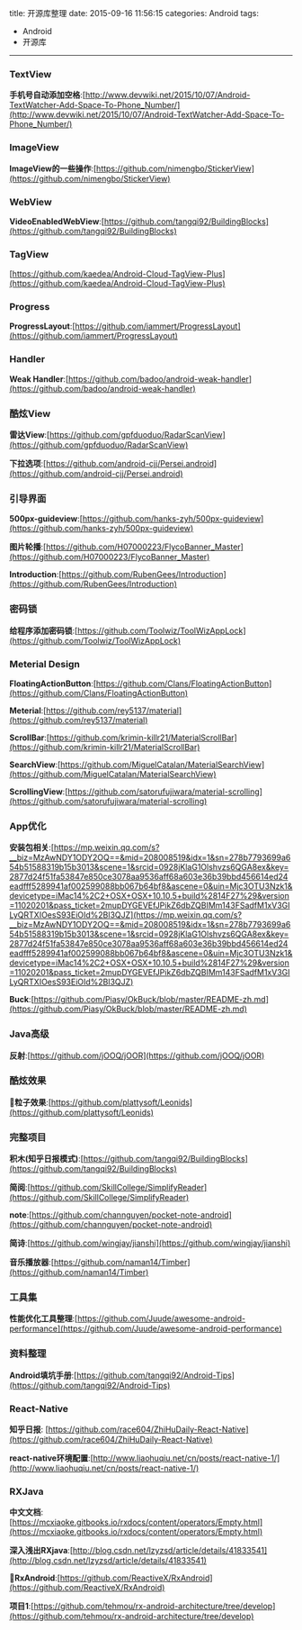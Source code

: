 title: 开源库整理
date: 2015-09-16 11:56:15
categories: Android
tags:
- Android
- 开源库

---
### TextView

**手机号自动添加空格**:[http://www.devwiki.net/2015/10/07/Android-TextWatcher-Add-Space-To-Phone_Number/](http://www.devwiki.net/2015/10/07/Android-TextWatcher-Add-Space-To-Phone_Number/)

### ImageView

**ImageView的一些操作**:[https://github.com/nimengbo/StickerView](https://github.com/nimengbo/StickerView)

### WebView

**VideoEnabledWebView**:[https://github.com/tangqi92/BuildingBlocks](https://github.com/tangqi92/BuildingBlocks)

### TagView

[https://github.com/kaedea/Android-Cloud-TagView-Plus](https://github.com/kaedea/Android-Cloud-TagView-Plus)
### Progress

**ProgressLayout**:[https://github.com/iammert/ProgressLayout](https://github.com/iammert/ProgressLayout)

### Handler

**Weak Handler**:[https://github.com/badoo/android-weak-handler](https://github.com/badoo/android-weak-handler)

### 酷炫View

**雷达View**:[https://github.com/gpfduoduo/RadarScanView](https://github.com/gpfduoduo/RadarScanView)

**下拉选项**:[https://github.com/android-cjj/Persei.android](https://github.com/android-cjj/Persei.android)

### 引导界面

**500px-guideview**:[https://github.com/hanks-zyh/500px-guideview](https://github.com/hanks-zyh/500px-guideview)

**图片轮播**:[https://github.com/H07000223/FlycoBanner_Master](https://github.com/H07000223/FlycoBanner_Master)

**Introduction**:[https://github.com/RubenGees/Introduction](https://github.com/RubenGees/Introduction)

### 密码锁

**给程序添加密码锁**:[https://github.com/Toolwiz/ToolWizAppLock](https://github.com/Toolwiz/ToolWizAppLock)

### Meterial Design

**FloatingActionButton**:[https://github.com/Clans/FloatingActionButton](https://github.com/Clans/FloatingActionButton)

**Meterial**:[https://github.com/rey5137/material](https://github.com/rey5137/material)

**ScrollBar**:[https://github.com/krimin-killr21/MaterialScrollBar](https://github.com/krimin-killr21/MaterialScrollBar)

**SearchView**:[https://github.com/MiguelCatalan/MaterialSearchView](https://github.com/MiguelCatalan/MaterialSearchView)

**ScrollingView**:[https://github.com/satorufujiwara/material-scrolling](https://github.com/satorufujiwara/material-scrolling)

### App优化

**安装包相关**:[https://mp.weixin.qq.com/s?__biz=MzAwNDY1ODY2OQ==&mid=208008519&idx=1&sn=278b7793699a654b51588319b15b3013&scene=1&srcid=0928jKlaG1Olshvzs6QGA8ex&key=2877d24f51fa53847e850ce3078aa9536aff68a603e36b39bbd456614ed24eadfff5289941af002599088bb067b64bf8&ascene=0&uin=Mjc3OTU3Nzk1&devicetype=iMac14%2C2+OSX+OSX+10.10.5+build%2814F27%29&version=11020201&pass_ticket=2mupDYGEVEfJPikZ6dbZQBIMm143FSadfM1xV3GILyQRTXIOesS93EiOId%2Bl3QJZ](https://mp.weixin.qq.com/s?__biz=MzAwNDY1ODY2OQ==&mid=208008519&idx=1&sn=278b7793699a654b51588319b15b3013&scene=1&srcid=0928jKlaG1Olshvzs6QGA8ex&key=2877d24f51fa53847e850ce3078aa9536aff68a603e36b39bbd456614ed24eadfff5289941af002599088bb067b64bf8&ascene=0&uin=Mjc3OTU3Nzk1&devicetype=iMac14%2C2+OSX+OSX+10.10.5+build%2814F27%29&version=11020201&pass_ticket=2mupDYGEVEfJPikZ6dbZQBIMm143FSadfM1xV3GILyQRTXIOesS93EiOId%2Bl3QJZ)

**Buck**:[https://github.com/Piasy/OkBuck/blob/master/README-zh.md](https://github.com/Piasy/OkBuck/blob/master/README-zh.md)

### Java高级

**反射**:[https://github.com/jOOQ/jOOR](https://github.com/jOOQ/jOOR)

### 酷炫效果

**粒子效果**:[https://github.com/plattysoft/Leonids](https://github.com/plattysoft/Leonids)

### 完整项目

**积木(知乎日报模式)**:[https://github.com/tangqi92/BuildingBlocks](https://github.com/tangqi92/BuildingBlocks)

**简阅**:[https://github.com/SkillCollege/SimplifyReader](https://github.com/SkillCollege/SimplifyReader)

**note**:[https://github.com/channguyen/pocket-note-android](https://github.com/channguyen/pocket-note-android)

**简诗**:[https://github.com/wingjay/jianshi](https://github.com/wingjay/jianshi)

**音乐播放器**:[https://github.com/naman14/Timber](https://github.com/naman14/Timber)

### 工具集

**性能优化工具整理**:[https://github.com/Juude/awesome-android-performance](https://github.com/Juude/awesome-android-performance)

### 资料整理

**Android填坑手册**:[https://github.com/tangqi92/Android-Tips](https://github.com/tangqi92/Android-Tips)

### React-Native

**知乎日报**: [https://github.com/race604/ZhiHuDaily-React-Native](https://github.com/race604/ZhiHuDaily-React-Native)

**react-native环境配置**:[http://www.liaohuqiu.net/cn/posts/react-native-1/](http://www.liaohuqiu.net/cn/posts/react-native-1/)

### RXJava

**中文文档**:[https://mcxiaoke.gitbooks.io/rxdocs/content/operators/Empty.html](https://mcxiaoke.gitbooks.io/rxdocs/content/operators/Empty.html)

**深入浅出RXjava**:[http://blog.csdn.net/lzyzsd/article/details/41833541](http://blog.csdn.net/lzyzsd/article/details/41833541)

**RxAndroid**:[https://github.com/ReactiveX/RxAndroid](https://github.com/ReactiveX/RxAndroid)

**项目1**:[https://github.com/tehmou/rx-android-architecture/tree/develop](https://github.com/tehmou/rx-android-architecture/tree/develop)